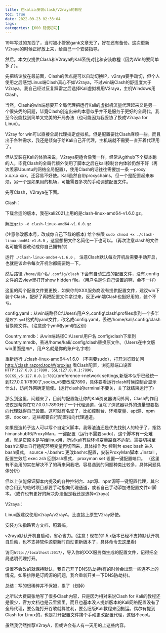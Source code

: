 ```yaml
---
title: 在kali上安装clash/V2raya的教程
toc: true
date: 2022-09-23 02:33:04
tags:
categories: [600 随便叨叨]
---
```


19年写过的东西了，当时被小管家gank文章无了，好在还有备份。这次更新V2raya的时候正好放上来，给自己一个安装指导。

然后，本文仅提供Clash和V2raya的Kali系统对比和安装教程（因为Win的要简单多了）。

先把结论放在最前面，Clash的优点是可以自动切换IP，v2raya要手动切，但个人使用之后感觉Linux端Clash真心不如V2raya，不过win端Clash的舒适度大于V2raya。我自己经过反复踩雷之后选择Kali虚拟机用V2raya，主机Windows用Clash。

当然，Clash的win端想要开全局代理把运行Kali的虚拟机流量代理起来又是另一个很头秃的问题，毕竟Clash创造出来的本意似乎并不是服务于更好的全局代，我至今没能找到简单又完美的开局办法（也可能因为我妥协了换成V2raya for Linux）。

V2ray for win可以直接全局代理搞定虚拟机，但是配置要比Clash麻烦一些。而且出于各种需求，我还是倾向于给Kali自己开代理，主机端就不需要一直开着代理用了。

但从安装在Kali的体验来说，V2raya更适合像我一样，经常从github下个脚本跑的人，毕竟Clash的全局代额外使用了脚本之后在kali控制台内体验仍然不好（再次羡慕Ubuntu的网络全局配置），使用Clash的话往往需要加一条 --proxy x.x.x.x:xxx，还容易不好使。Kali虽然自带proxychains，但一个是配置起来麻烦，另一个是如果用的机场，可能需要多次的手动调整配置文件。

先写Clash，V2raya在下面。

Clash：

下载合适的版本，我在kali2021上用的是clash-linux-amd64-v1.6.0.gz。

解压`gzip -d clash-linux-amd64-v1.6.0.gz `

(注意修改版本号，改成你自己下载的版本)
给个权限
`sudo chmod +x ./clash-linux-amd64-v1.6.0`
，这里想把文件名简化一下也可以。（再次注意clash的文件名可能需要改动成你自己拥有的）

运行
`./clash-linux-amd64-v1.6.0`
， 注意Clash默认每次开机后需要手动开启，也就是该命令每次开机你都需要跑一下。

然后路径
`/home/用户名/.config/clash`
下会有自动生成的配置文件，没有.config文件的去view里打开show hidden file。（用户名是你自己设置的啊，会不一样）

这里的两个配置文件要更换，如果你的XXX服务商没有提供配置文件，建议win下装个Clash，配好了再把配置文件拿过来，反正win端Clash也挺好用的，装个不亏。

config.yaml：从win端路径C:\Users\用户名\.config\clash\profiles拿到一个多半是`数字.yml`格式的yaml文件，改名成config.yaml，丢进/home/kali/.config/clash替换原文件。（注意这个yml和yaml的区别）

Country.mmdb：从win端路径C:\Users\用户名\.config\clash下拿到Country.mmdb，丢进/home/kali/.config/clash替换原文件。（Users在中文版win里面是`用户`，用户名就是你的账户名字啦）

重新运行
./clash-linux-amd64-v1.6.0
（不需要sudo），打开浏览器访问
http://clash.razord.top/#/proxies
看Clash配置，浏览器端口设置`HTTP:127.0.0.1:7890, SSL:127.0.0.1:7890, SOCKS_v5:127.0.0.1:7891`(preference->network settings,新版本似乎已经统一到127.0.0.1:7890了,socks_v5要改成7890，具体要看运行clash时候控制台显示什么)，访问外网确定能使。(运行clash的terminal不要关，关了就结束运行了)

那么到这里，问题来了，目前的配置能让你的Kali浏览器访问外网，Clash的作用仅仅是帮你在127.0.0.1:7890开了一个代理通道，但除了浏览器以外的流量想要指向代理就得自己设置。这可就有名堂了，比如控制台、环境变量、apt源、npm源、docker，这些都要自行配置指向代理通道。

如果是造轮子达人可以写个自定义脚本，我等渣渣还是优先找别人的轮子了，指路himanshub16/ProxyMan，一键配置（运行不需要sudo），这个脚本有一处难点，就是它原本是写给linux用，所以kali有些环境变量路径不适配，需要切换至bash让脚本自行适配环境变量再切回来，具体操作为:
控制台
exec bash
进入bash模式，
source ~/.bashrc
更改bashrc配置，安装ProxyMan脚本
./install
，配置生效后
exec zsh
回到zsh模式，
proxyman set
设置一键配置端口。 （这里有不会用的实在解决不了的再来问我吧，容易遇到的问题种类比较多，具体问题具体分析）

但以上仅能保证脚本内提及的各种控制台、apt源、npm源等一键配置代理，其它你会用到的临时项目都要手动指向代理通道，或者自己手动添加进配置文件or脚本。（或许也有更好的解决办法但是我还是选择v2raya）

V2raya：

Linux版建议使用v2rayA/v2rayA，比直接上原生V2ray好使。

安装方法指路官方文档，照着搞。

v2raya默认开机自启动，省心省力。(注意！现在的1.5.x版本已经不支持默认开机自启动，也不支持软件源更新时自动更新版本了，具体命令去[这里](https://github.com/v2rayA/v2rayA/issues/237)看)

访问`http://localhost:2017/`，导入你的XXX服务商生成的配置文件，记得把全局透明代理打开。

设置不会改的就保持默认，我自己开了DNS防劫持(有的时候会出现一些连不上的情况，如果排除是订阅源的问题，我会重新开关一下DNS防劫持)。


总结：写的很稀碎并不保姆，累了（划掉）

之所以大费周张地写了很多Clash内容，只是因为相对来说Clash for Kali的教程还是很少，官方文档也是云里雾里，而且也基本没人提新版本的Kali网络配置没有了全局代理，要么能打开谷歌就算胜利，要么旧版Kali教程来回搬运。偶尔有提到Clash for Linux的，也是打开配置文件挨个手动更改配置代理，这很不cool。

虽然我仍然推荐V2rayA，但或许会有人有一天用的上这些内容。

